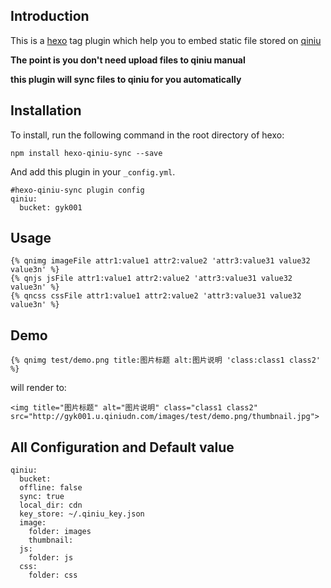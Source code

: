 ## Introduction

This is a [hexo](https://github.com/tommy351/hexo)
tag plugin which help you to embed static file stored on [qiniu](http://www.qiniu.com/)

**The point is you don't need upload files to qiniu manual**

**this plugin will sync files to qiniu for you automatically**

## Installation

To install, run the following command in the root directory of hexo:
```
npm install hexo-qiniu-sync --save
```

And add this plugin in your ``_config.yml``.

```
#hexo-qiniu-sync plugin config
qiniu:
  bucket: gyk001
```

## Usage

```
{% qnimg imageFile attr1:value1 attr2:value2 'attr3:value31 value32 value3n' %}
{% qnjs jsFile attr1:value1 attr2:value2 'attr3:value31 value32 value3n' %}
{% qncss cssFile attr1:value1 attr2:value2 'attr3:value31 value32 value3n' %}
```
## Demo

```
{% qnimg test/demo.png title:图片标题 alt:图片说明 'class:class1 class2' %}
```

will render to:

```
<img title="图片标题" alt="图片说明" class="class1 class2" src="http://gyk001.u.qiniudn.com/images/test/demo.png/thumbnail.jpg">
```

## All Configuration and Default value

``` 
qiniu:
  bucket: 
  offline: false
  sync: true
  local_dir: cdn
  key_store: ~/.qiniu_key.json
  image: 
    folder: images
    thumbnail: 
  js:
    folder: js
  css:
    folder: css
```

